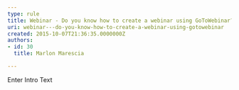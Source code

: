 ```yaml
---
type: rule
title: Webinar - Do you know how to create a webinar using GoToWebinar?
uri: webinar---do-you-know-how-to-create-a-webinar-using-gotowebinar
created: 2015-10-07T21:36:35.0000000Z
authors:
- id: 30
  title: Marlon Marescia

---
```




<span class='intro'> Enter Intro Text </span>




